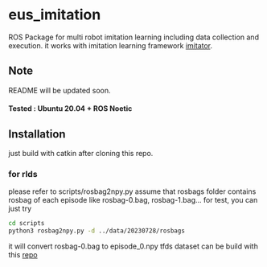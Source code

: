 # eus_imitation

ROS Package for multi robot imitation learning including data collection and execution.
it works with imitation learning framework [imitator](https://github.com/ojh6404/imitator.git).

## Note
README will be updated soon.

#### Tested : Ubuntu 20.04 + ROS Noetic

## Installation
just build with catkin after cloning this repo.

### for rlds
please refer to scripts/rosbag2npy.py
assume that rosbags folder contains rosbag of each episode like rosbag-0.bag, rosbag-1.bag...
for test, you can just try
```bash
cd scripts
python3 rosbag2npy.py -d ../data/20230728/rosbags
```
it will convert rosbag-0.bag to episode_0.npy
tfds dataset can be build with this [repo](https://github.com/ojh6404/rlds_dataset_builder.git) 
